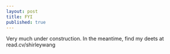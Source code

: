 ```yaml
---
layout: post
title: FYI
published: true
---
```


Very much under construction. In the meantime, find my deets at read.cv/shirleywang
